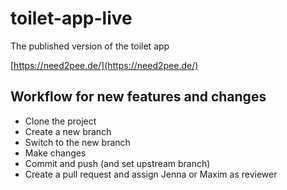 # toilet-app-live
The published version of the toilet app

[https://need2pee.de/](https://need2pee.de/)

## Workflow for new features and changes
* Clone the project
* Create a new branch
* Switch to the new branch
* Make changes
* Commit and push (and set upstream branch)
* Create a pull request and assign Jenna or Maxim as reviewer
